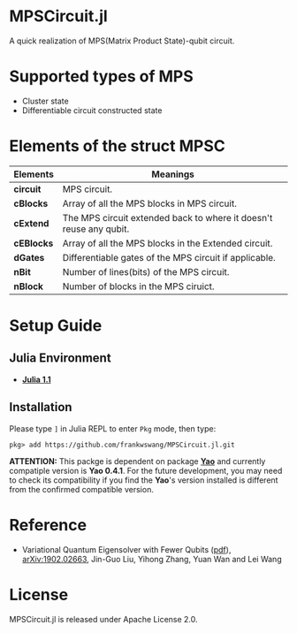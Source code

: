 # MPSCircuit.jl
A quick realization of MPS(Matrix Product State)-qubit circuit. 

# Supported types of MPS
- Cluster state
- Differentiable circuit constructed state

# Elements of the struct MPSC
Elements | Meanings
------------ | -------------
__circuit__|MPS circuit.
__cBlocks__|Array of all the MPS blocks in MPS circuit.
__cExtend__|The MPS circuit extended back to where it doesn't reuse any qubit.
__cEBlocks__|Array of all the MPS blocks in the Extended circuit.
__dGates__|Differentiable gates of the MPS circuit if applicable.
__nBit__|Number of lines(bits) of the MPS circuit. 
__nBlock__|Number of blocks in the MPS ciruict.

# Setup Guide
## Julia Environment
* [__Julia 1.1__](https://julialang.org)

## Installation
Please type `]` in Julia REPL to enter `Pkg` mode, then type:
```
pkg> add https://github.com/frankwswang/MPSCircuit.jl.git
``` 
__ATTENTION:__ This packge is dependent on package [__Yao__](https://github.com/QuantumBFS/Yao.jl) and currently compatiple version is __Yao 0.4.1__. For the future development, you may need to check its compatibility if you find the __Yao__'s version installed is different from the confirmed compatible version. 

# Reference
* Variational Quantum Eigensolver with Fewer Qubits ([pdf](https://arxiv.org/pdf/1902.02663.pdf)), [arXiv:1902.02663](https://arxiv.org/abs/1902.02663), Jin-Guo Liu, Yihong Zhang, Yuan Wan and Lei Wang

# License
MPSCircuit.jl is released under Apache License 2.0.
